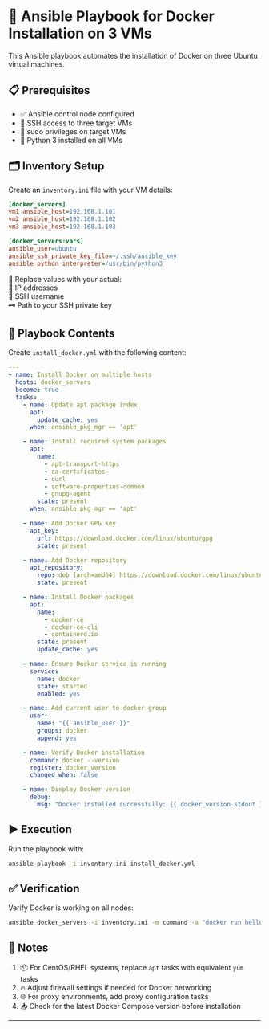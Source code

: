# 🐳 Ansible Playbook for Docker Installation on 3 VMs

This Ansible playbook automates the installation of Docker on three Ubuntu virtual machines.

## 📋 Prerequisites

- ✅ Ansible control node configured  
- 🔐 SSH access to three target VMs  
- 🔧 sudo privileges on target VMs  
- 🐍 Python 3 installed on all VMs  

## 🗂️ Inventory Setup

Create an `inventory.ini` file with your VM details:

```ini
[docker_servers]
vm1 ansible_host=192.168.1.101
vm2 ansible_host=192.168.1.102
vm3 ansible_host=192.168.1.103

[docker_servers:vars]
ansible_user=ubuntu
ansible_ssh_private_key_file=~/.ssh/ansible_key
ansible_python_interpreter=/usr/bin/python3
```

🔁 Replace values with your actual:  
📍 IP addresses  
👤 SSH username  
🗝️ Path to your SSH private key

## 📝 Playbook Contents

Create `install_docker.yml` with the following content:

```yaml
---
- name: Install Docker on multiple hosts
  hosts: docker_servers
  become: true
  tasks:
    - name: Update apt package index
      apt:
        update_cache: yes
      when: ansible_pkg_mgr == 'apt'

    - name: Install required system packages
      apt:
        name:
          - apt-transport-https
          - ca-certificates
          - curl
          - software-properties-common
          - gnupg-agent
        state: present
      when: ansible_pkg_mgr == 'apt'

    - name: Add Docker GPG key
      apt_key:
        url: https://download.docker.com/linux/ubuntu/gpg
        state: present

    - name: Add Docker repository
      apt_repository:
        repo: deb [arch=amd64] https://download.docker.com/linux/ubuntu {{ ansible_distribution_release }} stable
        state: present

    - name: Install Docker packages
      apt:
        name:
          - docker-ce
          - docker-ce-cli
          - containerd.io
        state: present
        update_cache: yes

    - name: Ensure Docker service is running
      service:
        name: docker
        state: started
        enabled: yes

    - name: Add current user to docker group
      user:
        name: "{{ ansible_user }}"
        groups: docker
        append: yes

    - name: Verify Docker installation
      command: docker --version
      register: docker_version
      changed_when: false

    - name: Display Docker version
      debug:
        msg: "Docker installed successfully: {{ docker_version.stdout }}"
```

## ▶️ Execution

Run the playbook with:

```bash
ansible-playbook -i inventory.ini install_docker.yml
```

## ✅ Verification

Verify Docker is working on all nodes:

```bash
ansible docker_servers -i inventory.ini -m command -a "docker run hello-world" -b
```

## 📝 Notes

1. 📦 For CentOS/RHEL systems, replace `apt` tasks with equivalent `yum` tasks  
2. 🔥 Adjust firewall settings if needed for Docker networking  
3. 🌐 For proxy environments, add proxy configuration tasks  
4. 📥 Check for the latest Docker Compose version before installation

---
